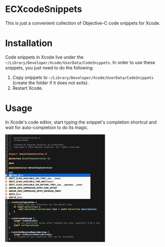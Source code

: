 # ECXcodeSnippets
This is just a convenient collection of Objective-C code snippets for Xcode.

# Installation

Code snippets in Xcode live under the `~/Library/Developer/Xcode/UserData/CodeSnippets`. In order to use these snippets, you just need to do the following:

1. Copy snippets to `~/Library/Developer/Xcode/UserData/CodeSnippets` (create the folder if it does not exits).
2. Restart Xcode.

# Usage

In Xcode's code editor, start typing the snippet's completion shortcut and wait for auto-completion to do its magic.

![Usage demo](./assets/snippets_demo.gif)
